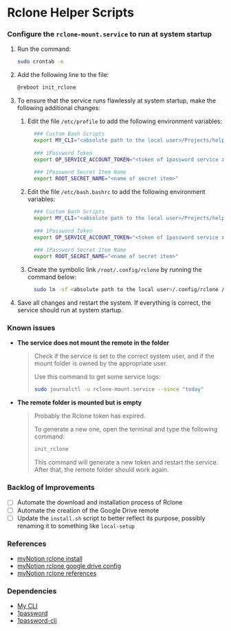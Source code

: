 # Rclone Helper Scripts

### Configure the `rclone-mount.service` to run at system startup

1. Run the command:
    ```bash
    sudo crontab -e
    ```
2. Add the following line to the file:
    ```bash
    @reboot init_rclone
    ```
3. To ensure that the service runs flawlessly at system startup, make the following additional changes:
    1. Edit the file `/etc/profile` to add the following environment variables:
       ```bash
         ### Custom Bash Scripts
         export MY_CLI="<absolute path to the local user>/Projects/helpers-bash-scripts"
         
         ### 1Password Token
         export OP_SERVICE_ACCOUNT_TOKEN="<token of 1password service account>"
         
         ### 1Password Secret Item Name
         export ROOT_SECRET_NAME="<name of secret item>" 
       ```   
    2. Edit the file `/etc/bash.bashrc` to add the following environment variables:
       ```bash
         ### Custom Bash Scripts
         export MY_CLI="<absolute path to the local user>/Projects/helpers-bash-scripts"
         
         ### 1Password Token
         export OP_SERVICE_ACCOUNT_TOKEN="<token of 1password service account>"
         
         ### 1Password Secret Item Name
         export ROOT_SECRET_NAME="<name of secret item>" 
       ```      
    3. Create the symbolic link `/root/.config/rclone` by running the command below:
       ```bash
         sudo ln -sf <absolute path to the local user>/.config/rclone /root/.config/rclone
       ```         

4. Save all changes and restart the system. If everything is correct, the service should run at system startup.

### Known issues

- **The service does not mount the remote in the folder**
  > Check if the service is set to the correct system user, and if the mount folder is owned by the appropriate user.
  >
  > Use this command to get some service logs:
  >
  > ```bash
  > sudo journalctl -u rclone-mount.service --since "today"
  > ```

- **The remote folder is mounted but is empty**
  > Probably the Rclone token has expired.
  >
  > To generate a new one, open the terminal and type the following command:
  >
  > ```bash
  > init_rclone
  > ```
  > This command will generate a new token and restart the service. After that, the remote folder should work again.

### Backlog of Improvements

- [ ] Automate the download and installation process of Rclone
- [ ] Automate the creation of the Google Drive remote
- [ ] Update the `install.sh` script to better reflect its purpose, possibly renaming it to something like `local-setup`

### References
- [myNotion rclone install](https://www.notion.so/fernando-avanzo/doc-Install-e6e7e3635a4044d5ac7644bbc00d50a5?pvs=4)
- [myNotion rclone google drive config](https://www.notion.so/fernando-avanzo/doc-Google-Drive-b8da28324f614fd9a1f849f2df124ef8?pvs=4)
- [myNotion rclone references](https://www.notion.so/fernando-avanzo/stack-Rclone-f025b0d02a5e42c7b8c693d486f5e7d6?pvs=4)

### Dependencies
- [My CLI](https://github.com/FernandoAvanzo/helpers-bash-scripts/tree/main/BashLib)
- [1password](https://releases.1password.com/linux/8.10/#changelog)
- [1password-cli](https://developer.1password.com/docs/cli/get-started/?utm_medium=organic&utm_source=oph&utm_campaign=linux)
